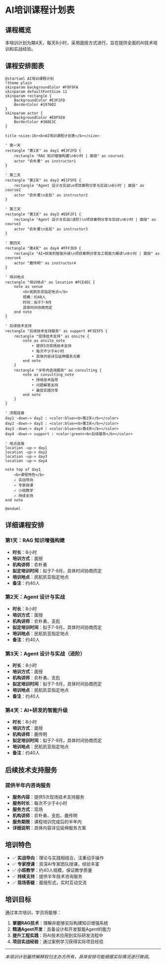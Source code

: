 # AI培训课程计划表

## 课程概览

本培训计划为期4天，每天8小时，采用面授方式进行，旨在提供全面的AI技术培训和实战经验。

## 课程安排图表

```plantuml
@startuml AI培训课程计划
!theme plain
skinparam backgroundColor #F8F9FA
skinparam defaultFontSize 11
skinparam rectangle {
    BackgroundColor #E3F2FD
    BorderColor #1976D2
}
skinparam actor {
    BackgroundColor #E8F5E8
    BorderColor #388E3C
}

title <size:16><b>AI培训课程计划表</b></size>

' 第一天
rectangle "第1天" as day1 #E3F2FD {
    rectangle "RAG 知识增强构建\n8小时 | 面授" as course1
    actor "俞朴勇" as instructor1
}

' 第二天
rectangle "第2天" as day2 #E1F5FE {
    rectangle "Agent 设计与实战\n项目案例分享与实战\n8小时 | 面授" as course2
    actor "俞朴勇\n支彪" as instructor2
}

' 第三天
rectangle "第3天" as day3 #E0F2F1 {
    rectangle "Agent 设计与实战(进阶)\n项目案例分享与实战\n8小时 | 面授" as course3
    actor "俞朴勇\n支彪" as instructor3
}

' 第四天
rectangle "第4天" as day4 #FFF3E0 {
    rectangle "AI+研发的智能升级\n项目案例分享及工程能力解读\n8小时 | 面授" as course4
    actor "鹿传明" as instructor4
}

' 培训地点
rectangle "培训地点" as location #FCE4EC {
    note as venue
        <b>民航凯亚指定地点</b>
        规模：约40人
        时间：拟于7-9月
        具体时间协商而定
    end note
}

' 后续技术支持
rectangle "后续技术支持服务" as support #F3E5F5 {
    rectangle "现场技术支持" as onsite {
        note as onsite_note
            • 提供5次现场技术支持
            • 每次不少于4小时
            • 具体内容详见延伸服务方案
        end note
    }
    rectangle "半年内咨询服务" as consulting {
        note as consulting_note
            • 持续技术指导
            • 问题解答支持
            • 最佳实践分享
        end note
    }
}

' 流程连接
day1 -down-> day2 : <color:blue><b>第2天</b></color>
day2 -down-> day3 : <color:blue><b>第3天</b></color>
day3 -down-> day4 : <color:blue><b>第4天</b></color>
day4 -down-> support : <color:green><b>后续服务</b></color>

' 地点连接
location -up-> day1
location -up-> day2
location -up-> day3
location -up-> day4

note top of day1
    <b>课程特色</b>
    ✓ 实战导向
    ✓ 专家授课
    ✓ 小班教学
    ✓ 持续支持
end note

@enduml
```

## 详细课程安排

### 第1天：RAG 知识增强构建
- **时长**：8小时
- **培训方式**：面授
- **机构讲师**：俞朴勇
- **拟定培训时间**：拟于7-9月，具体时间协商而定
- **培训地点**：民航凯亚指定地点
- **备注**：约40人

### 第2天：Agent 设计与实战
- **时长**：8小时
- **培训方式**：面授
- **机构讲师**：俞朴勇、支彪
- **拟定培训时间**：拟于7-9月，具体时间协商而定
- **培训地点**：民航凯亚指定地点
- **备注**：约40人

### 第3天：Agent 设计与实战（进阶）
- **时长**：8小时
- **培训方式**：面授
- **机构讲师**：俞朴勇、支彪
- **拟定培训时间**：拟于7-9月，具体时间协商而定
- **培训地点**：民航凯亚指定地点
- **备注**：约40人

### 第4天：AI+研发的智能升级
- **时长**：8小时
- **培训方式**：面授
- **机构讲师**：鹿传明
- **拟定培训时间**：拟于7-9月，具体时间协商而定
- **培训地点**：民航凯亚指定地点
- **备注**：约40人

## 后续技术支持服务

### 提供半年内咨询服务
- **服务内容**：提供5次现场技术支持服务
- **服务时长**：每次不少于4小时
- **服务方式**：现场
- **机构讲师**：俞朴勇、支彪、鹿传明
- **服务期限**：课程培训完成后的半年内
- **详细说明**：具体内容详见延伸服务方案

## 培训特色

- ✅ **实战导向**：理论与实践相结合，注重动手操作
- ✅ **专家授课**：资深AI专家团队授课，经验丰富
- ✅ **小班教学**：约40人规模，保证教学质量
- ✅ **持续支持**：提供半年技术咨询服务
- ✅ **现场答疑**：面授形式，实时互动交流

## 培训目标

通过本次培训，学员将能够：

1. **掌握RAG技术**：理解并能够实际构建知识增强系统
2. **精通Agent开发**：具备设计和开发智能Agent的能力
3. **提升工程实践**：将AI技术应用到实际研发流程中
4. **项目实战经验**：通过案例学习获得实际项目经验

---

*本培训计划最终解释权归主办方所有，具体安排可能根据实际情况进行微调。*
